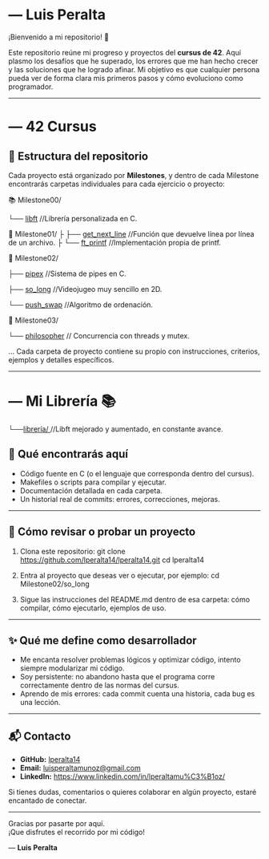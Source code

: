 # — Luis Peralta

¡Bienvenido a mi repositorio! 👋

Este repositorio reúne mi progreso y proyectos del **cursus de 42**. Aquí plasmo los desafíos que he superado, los errores que me han hecho crecer y las soluciones que he logrado afinar. Mi objetivo es que cualquier persona pueda ver de forma clara mis primeros pasos y cómo evoluciono como programador.

---
# — 42 Cursus
## 🧱 Estructura del repositorio

Cada proyecto está organizado por **Milestones**, y dentro de cada Milestone encontrarás carpetas individuales para cada ejercicio o proyecto:

📚 Milestone00/

└── [libft](https://github.com/lperalta14/lperalta14/tree/main/MILESTONE_0#readme) //Librería personalizada en C.


🔧 Milestone01/
├
├── [get_next_line](https://github.com/lperalta14/lperalta14/tree/main/MILESTONE_1/GNL#readme) //Función que devuelve línea por línea de un archivo.
├
└── [ft_printf](https://github.com/lperalta14/lperalta14/tree/main/MILESTONE_1/printfrepo#readme) //Implementación propia de printf.

🧠 Milestone02/

├── [pipex](https://github.com/lperalta14/lperalta14/blob/main/MILESTONE_2/Pipex#README.md) //Sistema de pipes en C.

├── [so_long](https://github.com/lperalta14/lperalta14/blob/main/MILESTONE_2/so_long#README.md) //Videojugeo muy sencillo en 2D.

└── [push_swap](https://github.com/lperalta14/lperalta14/blob/main/MILESTONE_2/Push_Swap#README.md) //Algoritmo de ordenación.

🚀 Milestone03/

└── [philosopher](https://github.com/lperalta14/lperalta14/blob/main/MILESTONE_3/philo#README.md) // Concurrencia con threads y mutex.

...
Cada carpeta de proyecto contiene su propio  con instrucciones, criterios, ejemplos y detalles específicos.

---
# — Mi Librería 📚
└──[librería/ ](https://github.com/lperalta14/My_library#readme) //Libft mejorado y aumentado, en constante avance.

## 🎯 Qué encontrarás aquí

- Código fuente en C (o el lenguaje que corresponda dentro del cursus).  
- Makefiles o scripts para compilar y ejecutar.  
- Documentación detallada en cada carpeta.  
- Un historial real de commits: errores, correcciones, mejoras.

---

## 🚀 Cómo revisar o probar un proyecto

1. Clona este repositorio:
   git clone https://github.com/lperalta14/lperalta14.git
   cd lperalta14

2. Entra al proyecto que deseas ver o ejecutar, por ejemplo:
   cd Milestone02/so_long

3. Sigue las instrucciones del README.md dentro de esa carpeta: cómo compilar, cómo ejecutarlo, ejemplos de uso.

---

## ✨ Qué me define como desarrollador

- Me encanta resolver problemas lógicos y optimizar código, intento siempre modularizar mi código.  
- Soy persistente: no abandono hasta que el programa corre correctamente dentro de las normas del cursus.  
- Aprendo de mis errores: cada commit cuenta una historia, cada bug es una lección.

---

## 📬 Contacto

- **GitHub:** [lperalta14](https://github.com/lperalta14)  
- **Email:** luisperaltamunoz@gmail.com  
- **LinkedIn:** https://www.linkedin.com/in/lperaltamu%C3%B1oz/

Si tienes dudas, comentarios o quieres colaborar en algún proyecto, estaré encantado de conectar.

---

Gracias por pasarte por aquí.  
¡Que disfrutes el recorrido por mi código!  

— **Luis Peralta**
